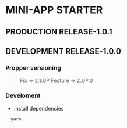 # MINI-APP STARTER

## PRODUCTION RELEASE-1.0.1
## DEVELOPMENT RELEASE-1.0.0

### Propper versioning
> Fix => 2.1.UP
> Feature => 2.UP.0

### Develoment

- install dependencies
```
  yarn
```